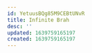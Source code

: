 ```yaml
---
id: YetuusBQg85M9CEBtUNvR
title: Infinite Brah
desc: ''
updated: 1639759165197
created: 1639759165197
---
```


